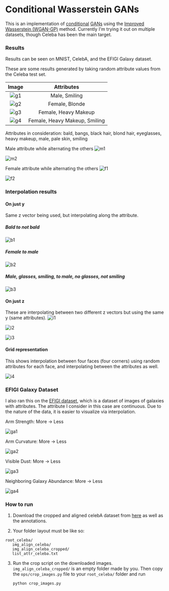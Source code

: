 # Conditional Wasserstein GANs

This is an implementation of <a href="https://arxiv.org/pdf/1411.1784.pdf" target="_blank">conditional</a>
<a href="https://arxiv.org/pdf/1406.2661.pdf" target="_blank">GANs</a> using the
<a href="https://arxiv.org/pdf/1704.00028.pdf" target="_blank">Improved Wasserstein (WGAN-GP)</a> method.
Currently I'm trying it out on multiple datasets, though Celeba has been the main target.

### Results
Results can be seen on MNIST, CelebA, and the EFIGI Galaxy dataset.

These are some results generated by taking random attribute values from the Celeba test set.

| Image         | Attributes    |
|:-------------:|:-------------:|
| ![g1](https://i.imgur.com/lGnnXzq.png) | Male, Smiling  |
| ![g2](https://i.imgur.com/zfAfNI8.png) | Female, Blonde |
| ![g3](https://i.imgur.com/51rzV8s.png) | Female, Heavy Makeup |
| ![g4](https://i.imgur.com/rCYeDw2.png) | Female, Heavy Makeup, Smiling |


Attributes in consideration: bald, bangs, black hair, blond hair, eyeglasses, heavy makeup, male, pale skin, smiling

Male attribute while alternating the others
![m1](https://i.imgur.com/cB0Qqee.png)

![m2](https://i.imgur.com/Cr2uq05.png)

Female attribute while alternating the others
![f1](https://i.imgur.com/2QQgRmV.png)

![f2](https://i.imgur.com/lCiujc3.png)


### Interpolation results

#### On just y
Same z vector being used, but interpolating along the attribute.

##### Bald to not bald

![b1](https://i.imgur.com/ra1nHXd.png)

##### Female to male

![b2](https://i.imgur.com/BSRKpd8.png)

##### Male, glasses, smiling, to male, no glasses, not smiling
![b3](https://i.imgur.com/GCHoFOC.png)

#### On just z
These are interpolating between two different z vectors but using the same y (same attributes).
![i1](https://i.imgur.com/Ca6nRZt.png)

![i2](https://i.imgur.com/7sxwx1a.png)

![i3](https://i.imgur.com/PaDw1RV.png)

#### Grid representation

This shows interpolation between four faces (four corners) using random attributes for each face,
and interpolating between the attributes as well.

![i4](https://i.imgur.com/q13bJL3.png)

### EFIGI Galaxy Dataset
I also ran this on the [EFIGI dataset](https://www.astromatic.net/projects/efigi), which is a dataset of images of galaxies
with attributes. The attribute I consider in this case are continuous. Due to the nature of the data, it is easier to visualize
via interpolation.

Arm Strength: More &rarr; Less

![ga1](https://i.imgur.com/6CpH7F9.png)


Arm Curvature: More &rarr; Less

![ga2](https://i.imgur.com/oqg1B1z.png)


Visible Dust: More &rarr; Less

![ga3](https://i.imgur.com/6YXpYAT.png)


Neighboring Galaxy Abundance: More &rarr; Less

![ga4](https://i.imgur.com/3XoDuvQ.png)



### How to run
1. Download the cropped and aligned celebA dataset from [here](http://mmlab.ie.cuhk.edu.hk/projects/CelebA.html)
as well as the annotations.

2. Your folder layout must be like so:
```
root_celeba/
   img_align_celeba/
   img_align_celeba_cropped/
   list_attr_celeba.txt
```

3. Run the crop script on the downloaded images. `img_align_celeba_cropped/` is an empty folder made by you.
Then copy the `ops/crop_images.py` file to your `root_celeba/` folder and run

   `python crop_images.py`
